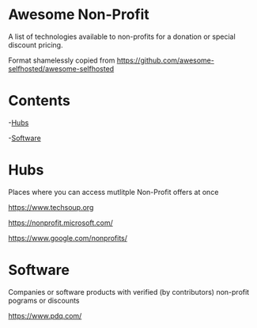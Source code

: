 # Awesome Non-Profit
A list of technologies available to non-profits for a donation or special discount pricing. 

Format shamelessly copied from https://github.com/awesome-selfhosted/awesome-selfhosted

# Contents
-[Hubs](#hubs)

-[Software](#software)


# Hubs
Places where you can access mutlitple Non-Profit offers at once

https://www.techsoup.org

https://nonprofit.microsoft.com/

https://www.google.com/nonprofits/



# Software
Companies or software products with verified (by contributors) non-profit pograms or discounts

https://www.pdq.com/
